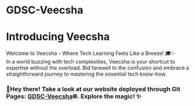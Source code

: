 # GDSC-Veecsha
<h1>Introducing Veecsha</h1>
<p>Welcome to Veecsha - Where Tech Learning Feels Like a Breeze! 🎓✨<br>
In a world buzzing with tech complexities, Veecsha is your shortcut to expertise without the overload. Bid farewell to the confusion and embrace a straightforward journey to mastering the essential tech know-how.</p>
<h3>🚀Hey there! Take a look at our website deployed through Git Pages: <a href="https://saketh-reddy-bejadi.github.io/GDSC-Veecsha/" >GDSC-Veecsha</a>🌐. Explore the magic! ✨</h3>
